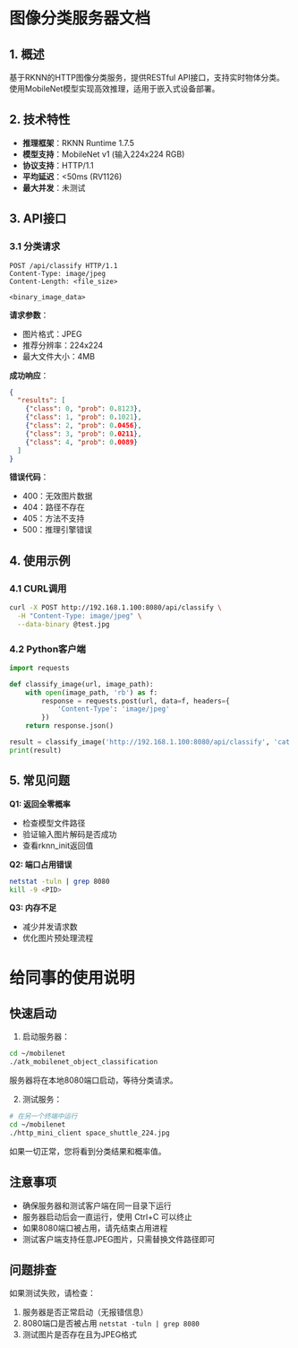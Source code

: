 # 图像分类服务器文档

## 1. 概述
基于RKNN的HTTP图像分类服务，提供RESTful API接口，支持实时物体分类。使用MobileNet模型实现高效推理，适用于嵌入式设备部署。

## 2. 技术特性
- **推理框架**：RKNN Runtime 1.7.5
- **模型支持**：MobileNet v1 (输入224x224 RGB)
- **协议支持**：HTTP/1.1
- **平均延迟**：<50ms (RV1126)
- **最大并发**：未测试

## 3. API接口

### 3.1 分类请求
```http
POST /api/classify HTTP/1.1
Content-Type: image/jpeg
Content-Length: <file_size>

<binary_image_data>
```

**请求参数**：
- 图片格式：JPEG
- 推荐分辨率：224x224
- 最大文件大小：4MB

**成功响应**：
```json
{
  "results": [
    {"class": 0, "prob": 0.8123},
    {"class": 1, "prob": 0.1021},
    {"class": 2, "prob": 0.0456},
    {"class": 3, "prob": 0.0211},
    {"class": 4, "prob": 0.0089}
  ]
}
```

**错误代码**：
- 400：无效图片数据
- 404：路径不存在
- 405：方法不支持
- 500：推理引擎错误

## 4. 使用示例

### 4.1 CURL调用
```bash
curl -X POST http://192.168.1.100:8080/api/classify \
  -H "Content-Type: image/jpeg" \
  --data-binary @test.jpg
```

### 4.2 Python客户端
```python
import requests

def classify_image(url, image_path):
    with open(image_path, 'rb') as f:
        response = requests.post(url, data=f, headers={
            'Content-Type': 'image/jpeg'
        })
    return response.json()

result = classify_image('http://192.168.1.100:8080/api/classify', 'cat.jpg')
print(result)
```

## 5. 常见问题

**Q1: 返回全零概率**
- 检查模型文件路径
- 验证输入图片解码是否成功
- 查看rknn_init返回值

**Q2: 端口占用错误**
```bash
netstat -tuln | grep 8080
kill -9 <PID>
```

**Q3: 内存不足**
- 减少并发请求数
- 优化图片预处理流程



# 给同事的使用说明

## 快速启动
1. 启动服务器：
```bash
cd ~/mobilenet
./atk_mobilenet_object_classification
```
服务器将在本地8080端口启动，等待分类请求。

2. 测试服务：
```bash
# 在另一个终端中运行
cd ~/mobilenet
./http_mini_client space_shuttle_224.jpg
```

如果一切正常，您将看到分类结果和概率值。

## 注意事项
- 确保服务器和测试客户端在同一目录下运行
- 服务器启动后会一直运行，使用 Ctrl+C 可以终止
- 如果8080端口被占用，请先结束占用进程
- 测试客户端支持任意JPEG图片，只需替换文件路径即可

## 问题排查
如果测试失败，请检查：
1. 服务器是否正常启动（无报错信息）
2. 8080端口是否被占用 `netstat -tuln | grep 8080`
3. 测试图片是否存在且为JPEG格式
